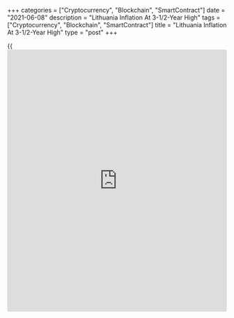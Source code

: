 +++
categories = ["Cryptocurrency", "Blockchain", "SmartContract"]
date = "2021-06-08"
description = "Lithuania Inflation At 3-1/2-Year High"
tags = ["Cryptocurrency", "Blockchain", "SmartContract"]
title = "Lithuania Inflation At 3-1/2-Year High"
type = "post"
+++

{{<iframe id="large-banner" src="https://www.bounty.group/#slide=7.0" width="100%" height="600" scrolling="no" style="border: 0px solid rgb(216, 221, 230); border-radius: 3px;">}}

Lithuania's consumer price inflation rose to the highest level in three-
and-a-half years in May, figures from the statistical office showed on
Tuesday.

The consumer price index rose 3.6 percent year-on-year in May, following
a 2.5 percent increase in April.

The latest inflation was the highest since January 2018, when it was 4.0
percent.

Transport cost grew 10.5 percent yearly in May, and [health][1] care
cost gained by 6.2 percent.

Prices for education, and recreation and culture gained by 5.7 percent
and 4.4 percent, respectively.

On a monthly basis, consumer prices grew 0.6 percent in May, after a 0.9
percent rise in the prior month.

For comments and feedback [contact](https://www.playgroundfx.com/contact/): editorial@rtt[news](https://www.letsplayfx.com/blog/forex-news-website/).com

[Economic News][2]

 **What parts of the world are seeing the best (and worst) economic
performances lately? Click[here][3] to check out our [Econ Scorecard][3]
and find out! See up-to-the-moment [ranking](https://www.playgroundfx.com/blog/crypto-exchange-ranking/)s for the best and worst
performers in [GDP][4], [unemployment rate][5], [inflation][6] and much
more.**

   1. www.rtt[news](https://www.letsplayfx.com/blog/forex-news-website/).com/Content/Health.aspx
   2. www.rtt[news](https://www.letsplayfx.com/blog/forex-news-website/).com/Content/EconomicNews.aspx
   3. www.rtt[news](https://www.letsplayfx.com/blog/forex-news-website/).com/economic-scorecard/world-rank/PPI/highest-performance.aspx
   4. www.rtt[news](https://www.letsplayfx.com/blog/forex-news-website/).com/economic-scorecard/world-rank/GDP/highest-performance.aspx
   5. www.rtt[news](https://www.letsplayfx.com/blog/forex-news-website/).com/economic-scorecard/world-rank/unemployment-rate/lowest-performance.aspx
   6. www.rtt[news](https://www.letsplayfx.com/blog/forex-news-website/).com/economic-scorecard/world-rank/CPI/highest-performance.aspx